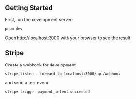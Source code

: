 ## Getting Started

First, run the development server:

```bash
pnpm dev
```

Open [http://localhost:3000](http://localhost:3000) with your browser to see the result.

## Stripe

Create a webhook for development

```shell
stripe listen --forward-to localhost:3000/api/webhook
```

and send a test event

```shell
stripe trigger payment_intent.succeeded
```
